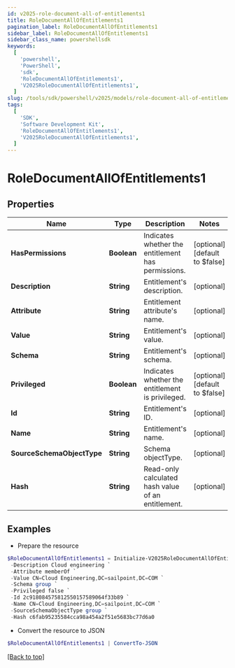 ```yaml
---
id: v2025-role-document-all-of-entitlements1
title: RoleDocumentAllOfEntitlements1
pagination_label: RoleDocumentAllOfEntitlements1
sidebar_label: RoleDocumentAllOfEntitlements1
sidebar_class_name: powershellsdk
keywords:
  [
    'powershell',
    'PowerShell',
    'sdk',
    'RoleDocumentAllOfEntitlements1',
    'V2025RoleDocumentAllOfEntitlements1',
  ]
slug: /tools/sdk/powershell/v2025/models/role-document-all-of-entitlements1
tags:
  [
    'SDK',
    'Software Development Kit',
    'RoleDocumentAllOfEntitlements1',
    'V2025RoleDocumentAllOfEntitlements1',
  ]
---
```


# RoleDocumentAllOfEntitlements1

## Properties

| Name | Type | Description | Notes |
| --- | --- | --- | --- |
| **HasPermissions** | **Boolean** | Indicates whether the entitlement has permissions. | [optional] [default to $false] |
| **Description** | **String** | Entitlement's description. | [optional] |
| **Attribute** | **String** | Entitlement attribute's name. | [optional] |
| **Value** | **String** | Entitlement's value. | [optional] |
| **Schema** | **String** | Entitlement's schema. | [optional] |
| **Privileged** | **Boolean** | Indicates whether the entitlement is privileged. | [optional] [default to $false] |
| **Id** | **String** | Entitlement's ID. | [optional] |
| **Name** | **String** | Entitlement's name. | [optional] |
| **SourceSchemaObjectType** | **String** | Schema objectType. | [optional] |
| **Hash** | **String** | Read-only calculated hash value of an entitlement. | [optional] |

## Examples

- Prepare the resource

```powershell
$RoleDocumentAllOfEntitlements1 = Initialize-V2025RoleDocumentAllOfEntitlements1  -HasPermissions false `
 -Description Cloud engineering `
 -Attribute memberOf `
 -Value CN=Cloud Engineering,DC=sailpoint,DC=COM `
 -Schema group `
 -Privileged false `
 -Id 2c918084575812550157589064f33b89 `
 -Name CN=Cloud Engineering,DC=sailpoint,DC=COM `
 -SourceSchemaObjectType group `
 -Hash c6fab95235584cca98a454a2f51e5683bc77d6a0
```

- Convert the resource to JSON

```powershell
$RoleDocumentAllOfEntitlements1 | ConvertTo-JSON
```

[[Back to top]](#)
